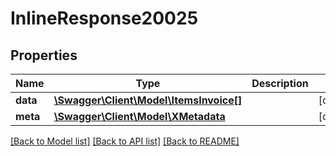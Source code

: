 # InlineResponse20025

## Properties
Name | Type | Description | Notes
------------ | ------------- | ------------- | -------------
**data** | [**\Swagger\Client\Model\ItemsInvoice[]**](ItemsInvoice.md) |  | [optional] 
**meta** | [**\Swagger\Client\Model\XMetadata**](XMetadata.md) |  | [optional] 

[[Back to Model list]](../../README.md#documentation-for-models) [[Back to API list]](../../README.md#documentation-for-api-endpoints) [[Back to README]](../../README.md)

